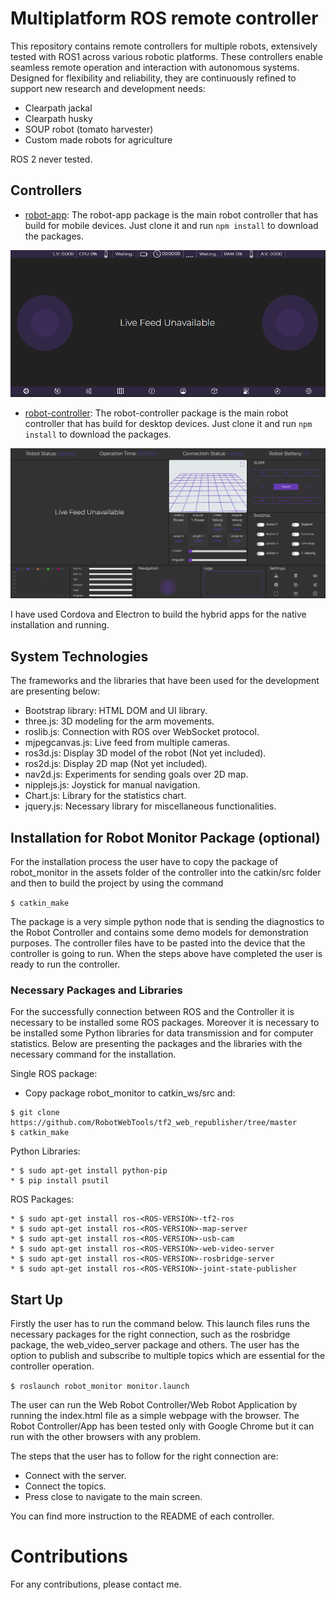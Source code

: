 # Multiplatform ROS remote controller

This repository contains remote controllers for multiple robots, extensively tested with ROS1 across various robotic platforms. These controllers enable seamless remote operation and interaction with autonomous systems. Designed for flexibility and reliability, they are continuously refined to support new research and development needs:

* Clearpath jackal
* Clearpath husky
* SOUP robot (tomato harvester)
* Custom made robots for agriculture

ROS 2 never tested.

## Controllers

* [robot-app](https://github.com/georgealexakis/multiplatform_ros_remote_controller/tree/main/robot-app): The robot-app package is the main robot controller that has build for mobile devices. Just clone it and run `npm install` to download the packages.

![Robot Application](screen-captures/mobile/1.png)

* [robot-controller](https://github.com/georgealexakis/multiplatform_ros_remote_controller/tree/main/robot-controller): The robot-controller package is the main robot controller that has build for desktop devices. Just clone it and run `npm install` to download the packages.

![Robot Controller](screen-captures/controller/1.png)

I have used Cordova and Electron to build the hybrid apps for the native installation and running.

## System Technologies

The frameworks and the libraries that have been used for the development are presenting below:
* Bootstrap library: HTML DOM and UI library.
* three.js: 3D modeling for the arm movements.
* roslib.js: Connection with ROS over WebSocket protocol.
* mjpegcanvas.js: Live feed from multiple cameras.
* ros3d.js: Display 3D model of the robot (Not yet included).
* ros2d.js: Display 2D map (Not yet included).
* nav2d.js: Experiments for sending goals over 2D map.
* nipplejs.js: Joystick for manual navigation. 
* Chart.js: Library for the statistics chart.
* jquery.js: Necessary library for miscellaneous functionalities.

## Installation for Robot Monitor Package (optional)

For the installation process the user have to copy the package of robot_monitor in the assets folder of the controller into the catkin/src folder and then to build the project by using the command 

`$ catkin_make`

The package is a very simple python node that is sending the diagnostics to the Robot Controller and contains some demo models for demonstration purposes. The controller files have to be pasted into the device that the controller is going to run. When the steps above have completed the user is ready to run the controller.

### Necessary Packages and Libraries

For the successfully connection between ROS and the Controller it is necessary to be installed some ROS packages. Moreover it is necessary to be installed some Python libraries for data transmission and for computer statistics. Below are presenting the packages and the libraries with the necessary command for the installation.

Single ROS package: 

* Copy package robot_monitor to catkin_ws/src and: 
```
$ git clone https://github.com/RobotWebTools/tf2_web_republisher/tree/master
$ catkin_make
```

Python Libraries: 
```
* $ sudo apt-get install python-pip 
* $ pip install psutil
```

ROS Packages:
```
* $ sudo apt-get install ros-<ROS-VERSION>-tf2-ros 
* $ sudo apt-get install ros-<ROS-VERSION>-map-server 
* $ sudo apt-get install ros-<ROS-VERSION>-usb-cam 
* $ sudo apt-get install ros-<ROS-VERSION>-web-video-server 
* $ sudo apt-get install ros-<ROS-VERSION>-rosbridge-server 
* $ sudo apt-get install ros-<ROS-VERSION>-joint-state-publisher 
```

## Start Up 

Firstly the user has to run the command below. This launch files runs the necessary packages for the 
right connection, such as the rosbridge package, the web_video_server package and others. The user 
has the option to publish and subscribe to multiple topics which are essential for the controller 
operation.

`$ roslaunch robot_monitor monitor.launch`

The user can run the Web Robot Controller/Web Robot Application by running the index.html file as a simple webpage with the browser. The Robot Controller/App has been tested only with Google Chrome but it can run with the other browsers with any problem.

The steps that the user has to follow for the right connection are:
* Connect with the server.
* Connect the topics.
* Press close to navigate to the main screen.

You can find more instruction to the README of each controller.

# Contributions

For any contributions, please contact me.